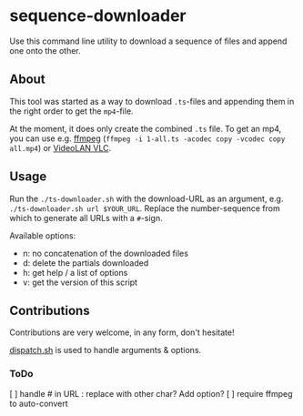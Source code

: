 # sequence-downloader

Use this command line utility to download a sequence of files and append one onto the other.

## About

This tool was started as a way to download `.ts`-files and appending them in the right order to get the `mp4`-file.

At the moment, it does only create the combined `.ts` file. To get an mp4, you can use e.g. [ffmpeg](https://www.ffmpeg.org)
(`ffmpeg -i 1-all.ts -acodec copy -vcodec copy all.mp4`) or [VideoLAN VLC](http://www.videolan.org).

## Usage

Run the `./ts-downloader.sh` with the download-URL as an argument, e.g. `./ts-downloader.sh url $YOUR_URL`.
Replace the number-sequence from which to generate all URLs with a `#`-sign.

Available options:
 - n: no concatenation of the downloaded files
 - d: delete the partials downloaded
 - h: get help / a list of options
 - v: get the version of this script

## Contributions

Contributions are very welcome, in any form, don't hesitate!

[dispatch.sh](https://github.com/Mosai/workshop/blob/master/doc/dispatch.md) is used to handle arguments & options.

### ToDo

[ ] handle # in URL : replace with other char? Add option?
[ ] require ffmpeg to auto-convert
